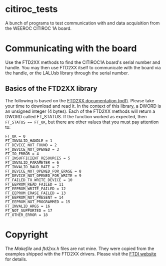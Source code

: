 # citiroc_tests
A bunch of programs to test communication with and data acquisition from the WEEROC CITIROC 1A board.

# Communicating with the board

Use the FTD2XX methods to find the CITIROC1A board's serial number and handle.
You may then use FTD2XX itself to communicate with the board via the handle, 
or the LALUsb library through the serial number. 

## Basics of the FTD2XX library

The following is based on the [FTD2XX documentation (pdf)](https://www.ftdichip.com/Support/Documents/ProgramGuides/D2XX_Programmer's_Guide(FT_000071).pdf). 
Please take your time to download and read it. 
In the context of this library, a DWORD is an unsigned integer (4 bytes).
Each of the FTD2XX methods will return a DWORD called FT_STATUS. 
If the function worked as expected, then `FT_STATUS == FT_OK`, 
but there are other values that you must pay attention to:
```
FT_OK = 0
FT_INVALID_HANDLE = 1
FT_DEVICE_NOT_FOUND = 2
FT_DEVICE_NOT_OPENED = 3
FT_IO_ERROR = 4
FT_INSUFFICIENT_RESOURCES = 5
FT_INVALID_PARAMETER = 6
FT_INVALID_BAUD_RATE = 7
FT_DEVICE_NOT_OPENED_FOR_ERASE = 8
FT_DEVICE_NOT_OPENED_FOR_WRITE = 9
FT_FAILED_TO_WRITE_DEVICE = 10
FT_EEPROM_READ_FAILED = 11
FT_EEPROM_WRITE_FAILED = 12
FT_EEPROM_ERASE_FAILED = 13
FT_EEPROM_NOT_PRESENT = 14
FT_EEPROM_NOT_PROGRAMMED = 15
FT_INVALID_ARGS = 16
FT_NOT_SUPPORTED = 17
FT_OTHER_ERROR = 18
```


# Copyright 
The _Makefile_ and _ftd2xx.h_ files are not mine. They were copied from the examples shipped with the FTD2XX drivers. 
Please visit the [FTDI website](https://ftdichip.com/drivers/d2xx-drivers/) for details. 
